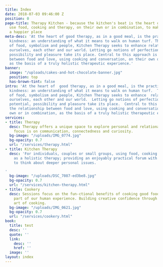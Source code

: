 ```yaml
---
title: Index
date: 2018-07-03 09:46:00 Z
position: 0
page-title: Therapy Kitchen - because the kitchen's beat is the heart of a home, we
  use food, cooking and therapy, on their own or in combination, to make our world
  a happier place
meta-desc: 'At the heart of good therapy, as in a good meal, is the practice of loving
  kindness: an understanding of what it means to walk on human turf. Through an appreciation
  of food, symbolism and people, Kitchen Therapy seeks to enhance relationships with
  ourselves, each other and our world. Letting go notions of perfection, we find potential,
  possibility and pleasure take its place. Central to this approach is the relationship
  between food and love, using cooking and conversation, on their own or in combination,
  as the basis of a truly holistic therapeutic experience.'
banner:
  image: "/uploads/cakes-and-hot-chocolate-banner.jpg"
  position: top
  has-brown-tint: false
intro: 'At the heart of  good therapy, as in a good meal, is the practice of loving
  kindness: an understanding of what it means to walk on human turf.  Through an appreciation
  of food, symbolism and people, Kitchen Therapy seeks to enhance  relationships with
  ourselves, each other and our world.  Letting go notions of perfection, we find
  potential, possibility and pleasure take its place.  Central to this approach is
  the relationship between food and love, using cooking and conversation, on their
  own or in combination, as the basis of a truly holistic therapeutic experience.'
services:
- title: Therapy
  desc: Therapy offers a unique space to explore personal and relational issues. The
    focus is on communication, connectedness and curiosity.
  bg-image: "/uploads/IMG_0774.jpg"
  bg-opacity: 0.7
  url: "/services/therapy.html"
- title: Kitchen Therapy
  desc: 'For individuals, couples or small groups, using food, cooking and eating
    as a holistic therapy; providing an enjoyably practical forum with the potential
    to think about deeper personal issues.

'
  bg-image: "/uploads/DSC_7087-ed3be8.jpg"
  bg-opacity: 0.7
  url: "/services/kitchen-therapy.html"
- title: Cookery
  desc: Sessions focus on the fun-ctional benefits of cooking good food as a vital
    part of our human experience. Building creative confidence through the natural
    art of cooking.
  bg-image: "/uploads/IMG_0621.jpg"
  bg-opacity: 0.7
  url: "/services/cookery.html"
book:
  title: test
  desc: ''
  quote: ''
  link:
    desc: ''
    href: ''
  image: ''
layout: index
---
```


